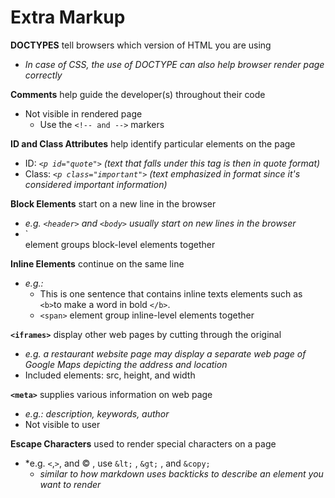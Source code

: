 # Extra Markup  
  
**DOCTYPES** tell browsers which version of HTML you are using  
- *In case of CSS, the use of DOCTYPE can also help browser render page correctly*  

**Comments** help guide the developer(s) throughout their code  
- Not visible in rendered page   
  - Use the `<!-- and -->` markers  

**ID and Class Attributes** help identify particular elements on the page  
- ID: *`<p id="quote">` (text that falls under this tag is then in quote format)*  
- Class: *`<p class="important">` (text emphasized in format since it's considered important information)*  

**Block Elements** start on a new line in the browser   
- *e.g. `<header>` and `<body>` usually start on new lines in the browser*  
- `<div> element groups block-level elements together  

**Inline Elements** continue on the same line   
- *e.g.:*
  - This is one sentence that contains inline texts elements such as `<b>`to make a word in bold `</b>`.  
  - `<span>` element group inline-level elements together  

**`<iframes>`** display other web pages by cutting through the original
- *e.g. a restaurant website page may display a separate web page of Google Maps depicting the address and location*  
- Included elements: src, height, and width  

**`<meta>`** supplies various information on web page  
- *e.g.: description, keywords, author*  
- Not visible to user  

**Escape Characters** used to render special characters on a page
- *e.g. `<`,`>`, and &copy; , use `&lt;` , `&gt;` , and `&copy;`
  - *similar to how markdown uses backticks to describe an element you want to render* 
